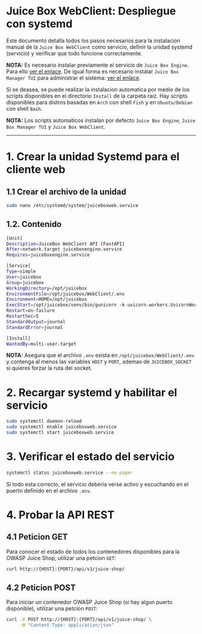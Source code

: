 # Juice Box WebClient: Despliegue con systemd

Este documento detalla todos los pasos necesarios para la instalacion manual de la `Juice Box WebClient` como servicio, definir la unidad systemd (servicio) y verificar que todo funcione correctamente.

**NOTA:** Es necesario instalar previamente el servicio de `Juice Box Engine`. Para ello [ver el enlace](JuiceBoxEngine.MD). De igual forma es necesario instalar `Juice Box Manager TUI` para administrar el sistema: [ver el enlace](ManagerTUI.MD).

Si se deasea, se puede realizar la instalacion automatica por medio de los scripts disponibles en el directorio `Install` de la carpeta raiz. Hay scripts disponibles para distros basadas en `Arch` con shell `Fish` y en `Ubuntu/Debian` con shell `Bash`.

**NOTA:** Los scripts automaticos instalan por defecto `Juice Box Engine`, `Juice Box Manager TUI` y `Juice Box WebClient`.

---

# 1. Crear la unidad Systemd para el cliente web

## 1.1 Crear el archivo de la unidad

```bash
sudo nano /etc/systemd/system/juiceboxweb.service
```

## 1.2. Contenido

```bash
[Unit]
Description=JuiceBox WebClient API (FastAPI)
After=network.target juiceboxengine.service
Requires=juiceboxengine.service

[Service]
Type=simple
User=juicebox
Group=juicebox
WorkingDirectory=/opt/juicebox
EnvironmentFile=/opt/juicebox/WebClient/.env
Environment=HOME=/opt/juicebox
ExecStart=/opt/juicebox/venv/bin/gunicorn -k uvicorn.workers.UvicornWorker WebClient.main:app -b \${HOST}:\${PORT} --workers 4
Restart=on-failure
RestartSec=5
StandardOutput=journal
StandardError=journal

[Install]
WantedBy=multi-user.target
```

**NOTA:** Asegura que el archivo `.env` exista en `/opt/juicebox/WebClient/.env` y contenga al menos las variables `HOST` y `PORT`, ademas de `JUICEBOX_SOCKET` si quieres forzar la ruta del socket.

# 2. Recargar systemd y habilitar el servicio

```bash
sudo systemctl daemon-reload
sudo systemctl enable juiceboxweb.service
sudo systemctl start juiceboxweb.service
```

# 3. Verificar el estado del servicio

```bash
systemctl status juiceboxweb.service --no-pager
```

Si todo esta correcto, el servicio deberia verse activo y escuchando en el puerto definido en el archivo `.env`.

# 4. Probar la API REST

## 4.1 Peticion GET

Para conocer el estado de todos los contenedores disponibles para la OWASP Juice Shop, utilizar una petcion `GET`:

```bash
curl http://{HOST}:{PORT}/api/v1/juice-shop/
```

## 4.2 Peticion POST

Para iniciar un contenedor OWASP Juice Shop (si hay algun puerto disponible), utilizar una petcion `POST`:

```bash
curl -X POST http://{HOST}:{PORT}/api/v1/juice-shop/ \
     -H "Content-Type: application/json"
```
